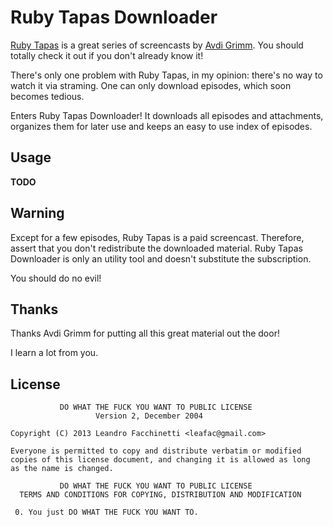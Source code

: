 Ruby Tapas Downloader
=====================

[Ruby Tapas][ruby-tapas] is a great series of screencasts by
[Avdi Grimm][avdi-grimm]. You should totally check it out if you don't already
know it!

There's only one problem with Ruby Tapas, in my opinion: there's no way to
watch it via straming. One can only download episodes, which soon becomes
tedious.

Enters Ruby Tapas Downloader! It downloads all episodes and attachments,
organizes them for later use and keeps an easy to use index of episodes.

Usage
-----

**TODO**

Warning
-------

Except for a few episodes, Ruby Tapas is a paid screencast. Therefore, assert
that you don't redistribute the downloaded material. Ruby Tapas Downloader is
only an utility tool and doesn't substitute the subscription.

You should do no evil!

Thanks
------

Thanks Avdi Grimm for putting all this great material out the door!

I learn a lot from you.

License
-------

               DO WHAT THE FUCK YOU WANT TO PUBLIC LICENSE
                       Version 2, December 2004

    Copyright (C) 2013 Leandro Facchinetti <leafac@gmail.com>

    Everyone is permitted to copy and distribute verbatim or modified
    copies of this license document, and changing it is allowed as long
    as the name is changed.

               DO WHAT THE FUCK YOU WANT TO PUBLIC LICENSE
      TERMS AND CONDITIONS FOR COPYING, DISTRIBUTION AND MODIFICATION

     0. You just DO WHAT THE FUCK YOU WANT TO.


[ruby-tapas]: http://www.rubytapas.com/
[avdi-grimm]: http://devblog.avdi.org/
